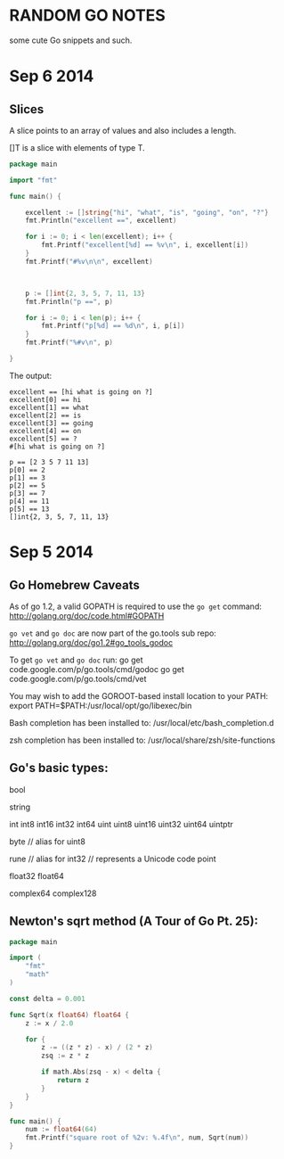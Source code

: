 RANDOM GO NOTES
===============

some cute Go snippets and such.


Sep 6 2014
==========

Slices
------

A slice points to an array of values and also includes a length.

[]T is a slice with elements of type T.

```go
package main

import "fmt"

func main() {

    excellent := []string{"hi", "what", "is", "going", "on", "?"}
    fmt.Println("excellent ==", excellent)

    for i := 0; i < len(excellent); i++ {
        fmt.Printf("excellent[%d] == %v\n", i, excellent[i])
    }
    fmt.Printf("#%v\n\n", excellent)



    p := []int{2, 3, 5, 7, 11, 13}
    fmt.Println("p ==", p)

    for i := 0; i < len(p); i++ {
        fmt.Printf("p[%d] == %d\n", i, p[i])
    }
    fmt.Printf("%#v\n", p)

}
```

The output:

```
excellent == [hi what is going on ?]
excellent[0] == hi
excellent[1] == what
excellent[2] == is
excellent[3] == going
excellent[4] == on
excellent[5] == ?
#[hi what is going on ?]

p == [2 3 5 7 11 13]
p[0] == 2
p[1] == 3
p[2] == 5
p[3] == 7
p[4] == 11
p[5] == 13
[]int{2, 3, 5, 7, 11, 13}
```


Sep 5 2014
==========

Go Homebrew Caveats
-------------------

As of go 1.2, a valid GOPATH is required to use the `go get` command:
  http://golang.org/doc/code.html#GOPATH

`go vet` and `go doc` are now part of the go.tools sub repo:
  http://golang.org/doc/go1.2#go_tools_godoc

To get `go vet` and `go doc` run:
  go get code.google.com/p/go.tools/cmd/godoc
  go get code.google.com/p/go.tools/cmd/vet

You may wish to add the GOROOT-based install location to your PATH:
  export PATH=$PATH:/usr/local/opt/go/libexec/bin

Bash completion has been installed to:
  /usr/local/etc/bash_completion.d

zsh completion has been installed to:
  /usr/local/share/zsh/site-functions


Go's basic types:
-----------------

bool

string

int  int8  int16  int32  int64
uint uint8 uint16 uint32 uint64 uintptr

byte // alias for uint8

rune // alias for int32
     // represents a Unicode code point

float32 float64

complex64 complex128


Newton's sqrt method (A Tour of Go Pt. 25):
-------------------------------------------------------

```go
package main

import (
    "fmt"
    "math"
)

const delta = 0.001

func Sqrt(x float64) float64 {
    z := x / 2.0

    for {
        z -= ((z * z) - x) / (2 * z)
        zsq := z * z

        if math.Abs(zsq - x) < delta {
            return z
        }
    }
}

func main() {
    num := float64(64)
    fmt.Printf("square root of %2v: %.4f\n", num, Sqrt(num))
}
```
